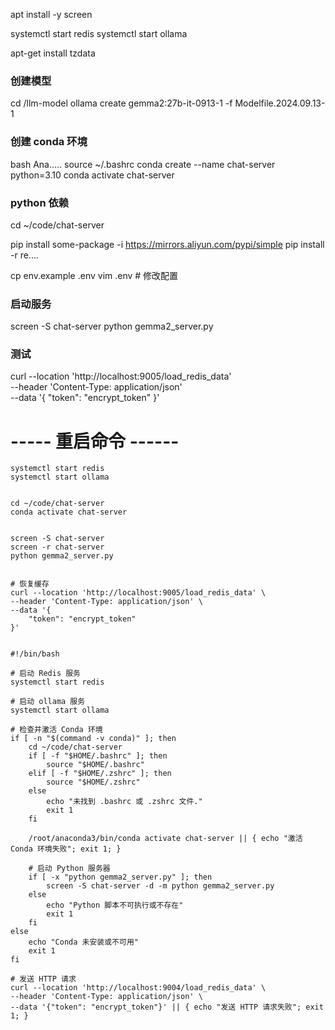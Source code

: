 
apt install -y screen

systemctl start redis
systemctl start ollama

apt-get install tzdata


### 创建模型
cd /llm-model
ollama create gemma2:27b-it-0913-1 -f Modelfile.2024.09.13-1


### 创建 conda 环境
bash  Ana.....
source ~/.bashrc
conda create --name chat-server python=3.10
conda activate chat-server


### python 依赖
cd ~/code/chat-server

pip install some-package -i https://mirrors.aliyun.com/pypi/simple
pip install -r re....


cp env.example .env
vim .env  # 修改配置

### 启动服务
screen -S chat-server
python gemma2_server.py


### 测试
curl --location 'http://localhost:9005/load_redis_data' \
--header 'Content-Type: application/json' \
--data '{
    "token": "encrypt_token"
}'



# ----- 重启命令 ------
```
systemctl start redis
systemctl start ollama


cd ~/code/chat-server
conda activate chat-server


screen -S chat-server
screen -r chat-server
python gemma2_server.py


# 恢复缓存
curl --location 'http://localhost:9005/load_redis_data' \
--header 'Content-Type: application/json' \
--data '{
    "token": "encrypt_token"
}'

```

















```

#!/bin/bash

# 启动 Redis 服务
systemctl start redis

# 启动 ollama 服务
systemctl start ollama

# 检查并激活 Conda 环境
if [ -n "$(command -v conda)" ]; then
    cd ~/code/chat-server
    if [ -f "$HOME/.bashrc" ]; then
        source "$HOME/.bashrc"
    elif [ -f "$HOME/.zshrc" ]; then
        source "$HOME/.zshrc"
    else
        echo "未找到 .bashrc 或 .zshrc 文件."
        exit 1
    fi

    /root/anaconda3/bin/conda activate chat-server || { echo "激活 Conda 环境失败"; exit 1; }
  
    # 启动 Python 服务器
    if [ -x "python gemma2_server.py" ]; then
        screen -S chat-server -d -m python gemma2_server.py
    else
        echo "Python 脚本不可执行或不存在"
        exit 1
    fi
else
    echo "Conda 未安装或不可用"
    exit 1
fi

# 发送 HTTP 请求
curl --location 'http://localhost:9004/load_redis_data' \
--header 'Content-Type: application/json' \
--data '{"token": "encrypt_token"}' || { echo "发送 HTTP 请求失败"; exit 1; }

```